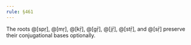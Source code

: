 ```yaml
---
rule: §461
---
```


The roots @[spṛ], @[mṛ], @[kṝ], @[gṝ], @[jṝ], @[stṝ], and @[sṝ] preserve their conjugational bases optionally.